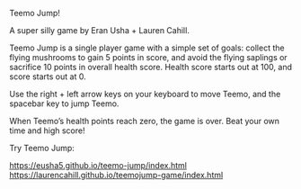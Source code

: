 Teemo Jump!

A super silly game by Eran Usha  + Lauren Cahill.

Teemo Jump is a single player game with a simple set of goals: collect the flying mushrooms to gain 5 points in score, and avoid the flying saplings or sacrifice 10 points in overall health score. Health score starts out at 100, and score starts out at 0.

Use the right + left arrow keys on your keyboard to move Teemo, and the spacebar key to jump Teemo. 

When Teemo’s health points reach zero, the game is over. Beat your own time and high score! 

Try Teemo Jump: 

https://eusha5.github.io/teemo-jump/index.html
https://laurencahill.github.io/teemojump-game/index.html
